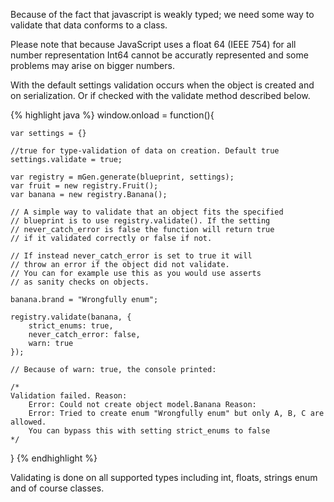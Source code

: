 ---
---

Because of the fact that javascript is weakly typed; we need some way to validate that data conforms to a class.

Please note that because JavaScript uses a float 64 (IEEE 754) for all number representation Int64 cannot be accuratly represented and some problems may arise on bigger numbers.

With the default settings validation occurs when the object is created and on serialization. Or if checked with the validate method described below.

{% highlight java %}
window.onload = function(){

    var settings = {}

    //true for type-validation of data on creation. Default true
    settings.validate = true;        

    var registry = mGen.generate(blueprint, settings);
    var fruit = new registry.Fruit();
    var banana = new registry.Banana();

    // A simple way to validate that an object fits the specified 
    // blueprint is to use registry.validate(). If the setting 
    // never_catch_error is false the function will return true
    // if it validated correctly or false if not.

    // If instead never_catch_error is set to true it will 
    // throw an error if the object did not validate.
    // You can for example use this as you would use asserts
    // as sanity checks on objects.

    banana.brand = "Wrongfully enum";

    registry.validate(banana, {
        strict_enums: true,
        never_catch_error: false,
        warn: true
    });

    // Because of warn: true, the console printed:

    /*
    Validation failed. Reason: 
        Error: Could not create object model.Banana Reason: 
        Error: Tried to create enum "Wrongfully enum" but only A, B, C are allowed.
        You can bypass this with setting strict_enums to false 
    */

}
{% endhighlight %}

Validating is done on all supported types including int, floats, strings enum and of course classes.
